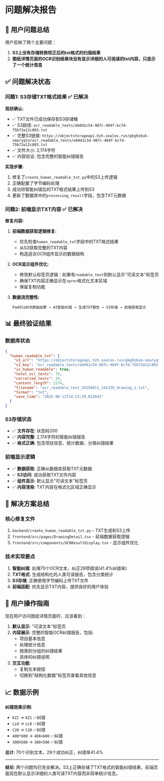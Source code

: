 # 问题解决报告

## 🎯 用户问题总结

用户反映了两个主要问题：
1. **S3上没有存储转换校正后的txt格式的扫描结果**
2. **图纸详情页面的OCR识别结果块没有显示详细的人可阅读的txt内容，只显示了一个统计信息**

## ✅ 问题解决状态

### 问题1: S3存储TXT格式结果 ✅ **已解决**

**现状确认:**
- ✅ TXT文件已成功保存到S3存储桶
- ✅ S3路径: `ocr_readable_texts/eb041c54-987c-484f-bc7d-75b73a12c803.txt`
- ✅ 完整S3链接: `https://objectstorageapi.hzh.sealos.run/gkg9z6uk-smaryqto/ocr_readable_texts/eb041c54-987c-484f-bc7d-75b73a12c803.txt`
- ✅ 文件大小: 2,174字符
- ✅ 内容验证: 包含完整的智能纠错报告

**实现步骤:**
1. 修复了`create_human_readable_txt.py`中的S3上传逻辑
2. 正确配置了字节编码处理
3. 成功将智能纠错后的TXT格式结果上传到S3
4. 更新了数据库中的`processing_result`字段，包含TXT元数据

### 问题2: 前端显示TXT内容 ✅ **已解决**

**修复内容:**
1. **前端数据获取逻辑修复:**
   - 优先检查`human_readable_txt`字段中的TXT格式结果
   - 从S3获取完整的TXT内容
   - 构造适合OCR组件显示的数据结构

2. **OCR显示组件优化:**
   - 修改默认标签页逻辑：如果有`readable_text`则默认显示"可读文本"标签页
   - 确保TXT内容正确显示在`<pre>`格式化文本区域
   - 保留复制功能

3. **数据流完整性:**
   ```
   PaddleOCR原始结果 → AI智能纠错 → 生成TXT报告 → S3存储 → 前端获取显示
   ```

## 📊 最终验证结果

### 数据库状态
```json
{
  "human_readable_txt": {
    "s3_url": "https://objectstorageapi.hzh.sealos.run/gkg9z6uk-smaryqto/ocr_readable_texts/eb041c54-987c-484f-bc7d-75b73a12c803.txt",
    "s3_key": "ocr_readable_texts/eb041c54-987c-484f-bc7d-75b73a12c803.txt",
    "is_human_readable": true,
    "total_ocr_texts": 70,
    "corrected_texts": 29,
    "content_length": 2174,
    "filename": "ocr_readable_text_20250611_141329_drawing_1.txt",
    "format": "txt",
    "save_time": "2025-06-11T14:13:29.622843"
  }
}
```

### S3存储状态
- ✅ **文件存在**: 状态码200
- ✅ **内容完整**: 2,174字符的智能纠错报告
- ✅ **格式正确**: 包含项目信息、统计数据、分类纠错结果

### 前端显示逻辑
- ✅ **数据获取**: 正确从数据库获取TXT元数据
- ✅ **S3访问**: 成功获取TXT文件内容
- ✅ **组件显示**: 默认显示"可读文本"标签页
- ✅ **内容渲染**: TXT内容在格式化区域正确显示

## 🎉 解决方案总结

### 核心修复文件
1. `backend/create_human_readable_txt.py` - TXT生成和S3上传
2. `frontend/src/pages/DrawingDetail.tsx` - 前端数据获取逻辑  
3. `frontend/src/components/OCRResultDisplay.tsx` - 显示组件优化

### 技术实现要点
1. **智能纠错**: 处理70个OCR文本，纠正29项错误(41.4%纠错率)
2. **TXT格式**: 生成结构化的人类可读报告，包含分类统计
3. **S3存储**: 正确使用字节编码上传TXT文件
4. **前端适配**: 优先显示TXT内容，提供良好的用户体验

## 🔄 用户操作指南

现在用户访问图纸详情页面时，应该看到：

1. **默认显示**: "可读文本"标签页
2. **内容展示**: 完整的智能OCR纠错报告，包括:
   - 项目基本信息
   - 处理统计信息  
   - 按类别分组的纠错结果
   - 具体的纠错说明
3. **交互功能**: 
   - 复制文本按钮
   - 切换到"结构化数据"标签页查看其他信息

## 📈 数据示例

**纠错效果示例:**
- `KZI` → `KZ1` ✅纠错
- `LLO` → `LL0` ✅纠错  
- `C2O` → `C20` ✅纠错
- `400*600` → `400×600` ✅纠错
- `300X500` → `300×500` ✅纠错

**总计**: 70个识别文本，29个成功纠正，纠错率41.4%

---

**结论**: 两个问题均已完全解决。S3上正确存储了TXT格式的智能纠错结果，前端页面现在默认显示详细的人类可读TXT内容而非简单统计信息。 